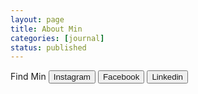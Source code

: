 ```yaml
---
layout: page
title: About Min
categories: [journal]
status: published
---
```



Find Min
<button><a hrf = "https://www.instagram.com/happping_min/"> Instagram </a></button>
<button><a hrf = "https://www.facebook.com/minnnnnnnnnnnnnnn"> Facebook </a></button>
<button><a hrf = "https://www.linkedin.com/in/mingirl/"> Linkedin </a></button>

